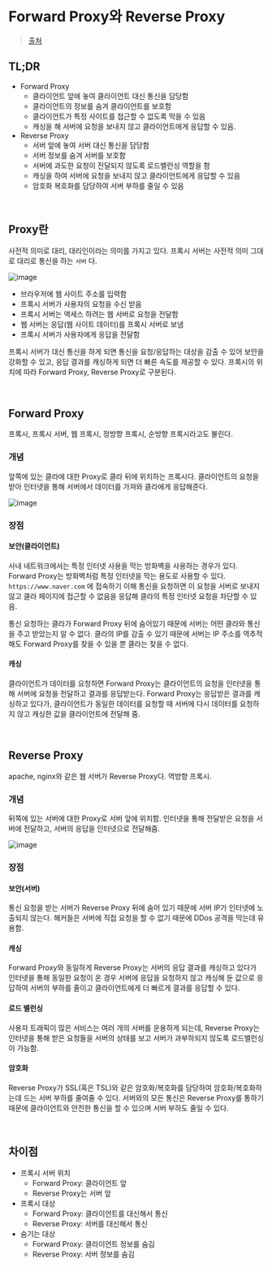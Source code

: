 # Forward Proxy와 Reverse Proxy

> [출처](https://beomy.github.io/tech/etc/forward-proxy-reverse-proxy/)

## TL;DR

- Forward Proxy
  - 클라이언트 앞에 놓여 클라이언트 대신 통신을 담당함
  - 클라이언트의 정보를 숨겨 클라이언트를 보호함
  - 클라이언트가 특정 사이트를 접근할 수 없도록 막을 수 있음
  - 캐싱을 해 서버에 요청을 보내지 않고 클라이언트에게 응답할 수 있음.
- Reverse Proxy
  - 서버 앞에 놓여 서버 대신 통신을 담당함
  - 서버 정보를 숨겨 서버를 보호함
  - 서버에 과도한 요청이 전달되지 않도록 로드밸런싱 역할을 함
  - 캐싱을 하여 서버에 요청을 보내지 않고 클라이언트에게 응답할 수 있음
  - 암호화 복호화를 담당하여 서버 부하를 줄일 수 있음

<br/>

## Proxy란

사전적 의미로 대리, 대리인이라는 의미를 가지고 있다. 프록시 서버는 사전적 의미 그대로 대리로 통신을 하는 `서버` 다.

![image](https://github.com/pozafly/TIL/assets/59427983/e3aa01e7-4955-4312-9443-5154cf916dc6)

- 브라우저에 웹 사이트 주소를 입력함
- 프록시 서버가 사용자의 요청을 수신 받음
- 프록시 서버는 액세스 하려는 웹 서버로 요청을 전달함
- 웹 서버는 응답(웹 사이트 데이터)를 프록시 서버로 보냄
- 프록시 서버가 사용자에게 응답을 전달함

프록시 서버가 대신 통신을 하게 되면 통신을 요청/응답하는 대상을 감출 수 있어 보안을 강화할 수 있고, 응답 결과를 캐싱하게 되면 더 빠른 속도를 제공할 수 있다. 프록시의 위치에 따라 Forward Proxy, Reverse Proxy로 구분된다.

<br/>

## Forward Proxy

프록시, 프록시 서버, 웹 프록시, 정방향 프록시, 순방향 프록시라고도 불린다.

### 개념

앞쪽에 있는 클라에 대한 Proxy로 클라 뒤에 위치하는 프록시다. 클라이언트의 요청을 받아 인터넷을 통해 서버에서 데이터를 가져와 클라에게 응답해준다.

![image](https://github.com/pozafly/TIL/assets/59427983/fc2627b0-1992-44b3-8100-739012af2fad)

### 장점

#### 보안(클라이언트)

사내 네트워크에서는 특정 인터넷 사용을 막는 방화벽을 사용하는 경우가 있다. Forward Proxy는 방화벽처럼 특정 인터넷을 막는 용도로 사용할 수 있다. `https://www.naver.com` 에 접속하기 이해 통신을 요청하면 이 요청을 서버로 보내지 않고 클라 페이지에 접근할 수 없음을 응답해 클라의 특정 인터넷 요청을 차단할 수 있음.

통신 요청하는 클라가 Forward Proxy 뒤에 숨어있기 때문에 서버는 어떤 클라와 통신을 주고 받았는지 알 수 없다. 클라의 IP를 감출 수 있기 때문에 서버는 IP 주소를 역추적해도 Forward Proxy를 찾을 수 있을 뿐 클라는 찾을 수 없다.

#### 캐싱

클라이언트가 데이터를 요청하면 Forward Proxy는 클라이언트의 요청을 인터넷을 통해 서버에 요청을 전달하고 결과를 응답받는다. Forward Proxy는 응답받은 결과를 캐싱하고 있다가, 클라이언트가 동일한 데이터를 요청할 때 서버에 다시 데이터를 요청하지 않고 캐싱한 값을 클라이언트에 전달해 줌.

<br/>

## Reverse Proxy

apache, nginx와 같은 웹 서버가 Reverse Proxy다. 역방향 프록시.

### 개념

뒤쪽에 있는 서버에 대한 Proxy로 서버 앞에 위치함. 인터넷을 통해 전달받은 요청을 서버에 전달하고, 서버의 응답을 인터넷으로 전달해줌.

![image](https://github.com/pozafly/TIL/assets/59427983/6dea0e7d-f08b-4d78-8d44-031a6ba3c6f8)

### 장점

#### 보안(서버)

통신 요청을 받는 서버가 Reverse Proxy 뒤에 숨어 있기 때문에 서버 IP가 인터넷에 노출되지 않는다. 해커들은 서버에 직접 요청을 할 수 없기 때문에 DDos 공격을 막는데 유용함.

#### 캐싱

Forward Proxy와 동일하게 Reverse Proxy는 서버의 응답 결과를 캐싱하고 있다가 인터넷을 통해 동일한 요청이 온 경우 서버에 응답을 요청하지 않고 캐싱해 둔 값으로 응답하여 서버의 부하를 줄이고 클라이언트에게 더 빠르게 결과를 응답할 수 있다.

#### 로드 밸런싱

사용자 트래픽이 많은 서비스는 여러 개의 서버를 운용하게 되는데, Reverse Proxy는 인터넷을 통해 받은 요청들을 서버의 상태를 보고 서버가 과부하되지 않도록 로드밸런싱이 가능함.

#### 암호화

Reverse Proxy가 SSL(혹은 TSL)와 같은 암호화/복호화를 담당하여 암호화/복호화하는데 드는 서버 부하를 줄여줄 수 있다. 서버와의 모든 통신은 Reverse Proxy를 통하기 때문에 클라이언트와 안전한 통신을 할 수 있으며 서버 부하도 줄일 수 있다.

<br/>

## 차이점

- 프록시 서버 위치
  - Forward Proxy: 클라이언트 앞
  - Reverse Proxy는 서버 앞
- 프록시 대상
  - Forward Proxy: 클라이언트를 대신해서 통신
  - Reverse Proxy: 서버를 대신해서 통신
- 숨기는 대상
  - Forward Proxy: 클라이언트 정보를 숨김
  - Reverse Proxy: 서버 정보를 숨김
